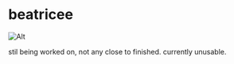 # beatricee

![Alt](https://repobeats.axiom.co/api/embed/89c7349793236dd3ed09c850ab6dd25457db17b9.svg "Repobeats analytics image")


stil being worked on, not any close to finished. currently unusable.
